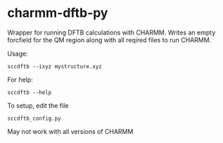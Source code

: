 charmm-dftb-py
==============

Wrapper for running DFTB calculations with CHARMM.
Writes an empty forcfield for the QM region along with all reqired files to run CHARMM.

Usage:

    sccdftb --ixyz mystructure.xyz 

For help:

    sccdftb --help


To setup, edit the file

    sccdftb_config.py

May not work with all versions of CHARMM
